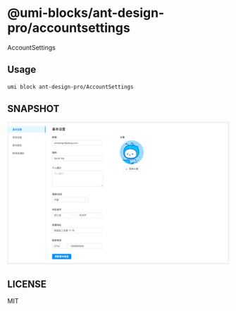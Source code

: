 # @umi-blocks/ant-design-pro/accountsettings

AccountSettings

## Usage

```sh
umi block ant-design-pro/AccountSettings
```

## SNAPSHOT

![SNAPSHOT](./snapshot.png)

## LICENSE

MIT
